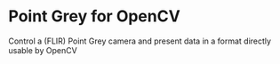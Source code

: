 # Point Grey for OpenCV
Control a (FLIR) Point Grey camera and present data in a format directly usable by OpenCV
